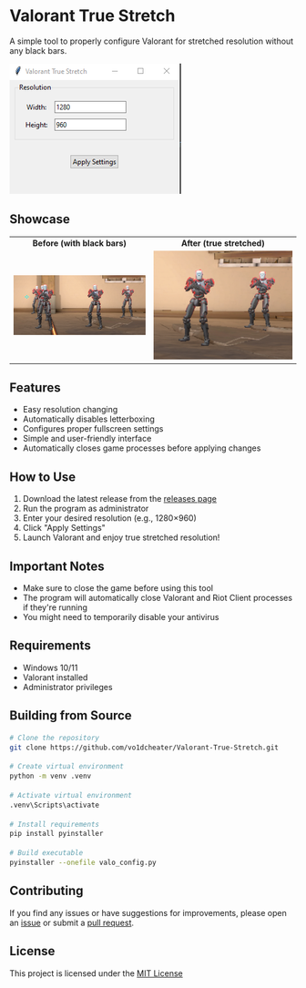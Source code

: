 # Valorant True Stretch

A simple tool to properly configure Valorant for stretched resolution without any black bars.

![App Interface](screenshots/app.png)

## Showcase

<div align="center">
  <table>
    <tr>
      <td align="center"><b>Before (with black bars)</b></td>
      <td align="center"><b>After (true stretched)</b></td>
    </tr>
    <tr>
      <td><img src="screenshots/before.png" width="400"/></td>
      <td><img src="screenshots/after.png" width="400"/></td>
    </tr>
  </table>
</div>

## Features
- Easy resolution changing
- Automatically disables letterboxing
- Configures proper fullscreen settings
- Simple and user-friendly interface
- Automatically closes game processes before applying changes

## How to Use
1. Download the latest release from the [releases page](../../releases)
2. Run the program as administrator
3. Enter your desired resolution (e.g., 1280×960)
4. Click "Apply Settings"
5. Launch Valorant and enjoy true stretched resolution!

## Important Notes
- Make sure to close the game before using this tool
- The program will automatically close Valorant and Riot Client processes if they're running
- You might need to temporarily disable your antivirus

## Requirements
- Windows 10/11
- Valorant installed
- Administrator privileges

## Building from Source
```bash
# Clone the repository
git clone https://github.com/vo1dcheater/Valorant-True-Stretch.git

# Create virtual environment
python -m venv .venv

# Activate virtual environment
.venv\Scripts\activate

# Install requirements
pip install pyinstaller

# Build executable
pyinstaller --onefile valo_config.py
```

## Contributing
If you find any issues or have suggestions for improvements, please open an [issue](../../issues) or submit a [pull request](../../pulls).

## License
This project is licensed under the [MIT License](LICENSE)
